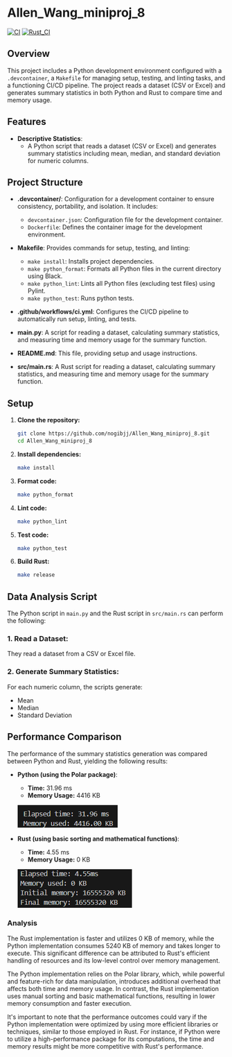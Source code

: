 # Allen_Wang_miniproj_8

[![CI](https://github.com/nogibjj/Allen_Wang_miniproj_8/actions/workflows/CICD.yml/badge.svg)](https://github.com/nogibjj/Allen_Wang_miniproj_8/actions/workflows/CICD.yml)
[![Rust_CI](https://github.com/nogibjj/Allen_Wang_miniproj_8/actions/workflows/rust.yml/badge.svg)](https://github.com/nogibjj/Allen_Wang_miniproj_8/actions/workflows/rust.yml)
## Overview

This project includes a Python development environment configured with a `.devcontainer`, a `Makefile` for managing setup, testing, and linting tasks, and a functioning CI/CD pipeline. The project reads a dataset (CSV or Excel) and generates summary statistics in both Python and Rust to compare time and memory usage.

## Features

- **Descriptive Statistics**: 
  - A Python script that reads a dataset (CSV or Excel) and generates summary statistics including mean, median, and standard deviation for numeric columns.

## Project Structure

- **.devcontainer/**: Configuration for a development container to ensure consistency, portability, and isolation. It includes:
  - `devcontainer.json`: Configuration file for the development container.
  - `Dockerfile`: Defines the container image for the development environment.

- **Makefile**: Provides commands for setup, testing, and linting:
  - `make install`: Installs project dependencies.
  - `make python_format`: Formats all Python files in the current directory using Black.
  - `make python_lint`: Lints all Python files (excluding test files) using Pylint.
  - `make python_test`: Runs python tests.

- **.github/workflows/ci.yml**: Configures the CI/CD pipeline to automatically run setup, linting, and tests.

- **main.py**: A script for reading a dataset, calculating summary statistics, and measuring time and memory usage for the summary function.

- **README.md**: This file, providing setup and usage instructions.

- **src/main.rs**: A Rust script for reading a dataset, calculating summary statistics, and measuring time and memory usage for the summary function.

## Setup

1. **Clone the repository:**

    ```bash
    git clone https://github.com/nogibjj/Allen_Wang_miniproj_8.git
    cd Allen_Wang_miniproj_8
    ```

2. **Install dependencies:**

    ```bash
    make install
    ```

3. **Format code:**

    ```bash
    make python_format
    ```

4. **Lint code:**

    ```bash
    make python_lint
    ```

5. **Test code:**

    ```bash
    make python_test
    ```

6. **Build Rust:**

    ```bash
    make release
    ```

## Data Analysis Script

The Python script in `main.py` and the Rust script in `src/main.rs` can perform the following:

### 1. **Read a Dataset**:
   They read a dataset from a CSV or Excel file.

### 2. **Generate Summary Statistics**:
   For each numeric column, the scripts generate:
   - Mean
   - Median
   - Standard Deviation

## Performance Comparison

The performance of the summary statistics generation was compared between Python and Rust, yielding the following results:

- **Python (using the Polar package)**:
  - **Time:** 31.96 ms
  - **Memory Usage:** 4416 KB
  
  ![Alt text](python.png)

- **Rust (using basic sorting and mathematical functions)**:
  - **Time:** 4.55 ms
  - **Memory Usage:** 0 KB
  
  ![Alt text](rust.png)

### Analysis

The Rust implementation is faster and utilizes 0 KB of memory, while the Python implementation consumes 5240 KB of memory and takes longer to execute. This significant difference can be attributed to Rust's efficient handling of resources and its low-level control over memory management.

The Python implementation relies on the Polar library, which, while powerful and feature-rich for data manipulation, introduces additional overhead that affects both time and memory usage. In contrast, the Rust implementation uses manual sorting and basic mathematical functions, resulting in lower memory consumption and faster execution.

It's important to note that the performance outcomes could vary if the Python implementation were optimized by using more efficient libraries or techniques, similar to those employed in Rust. For instance, if Python were to utilize a high-performance package for its computations, the time and memory results might be more competitive with Rust's performance.
